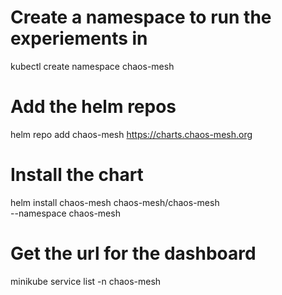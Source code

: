 # Create a namespace to run the experiements in
kubectl create namespace chaos-mesh

# Add the helm repos
helm repo add chaos-mesh https://charts.chaos-mesh.org

# Install the chart
helm install chaos-mesh chaos-mesh/chaos-mesh \
  --namespace chaos-mesh

# Get the url for the dashboard
minikube service list -n chaos-mesh
